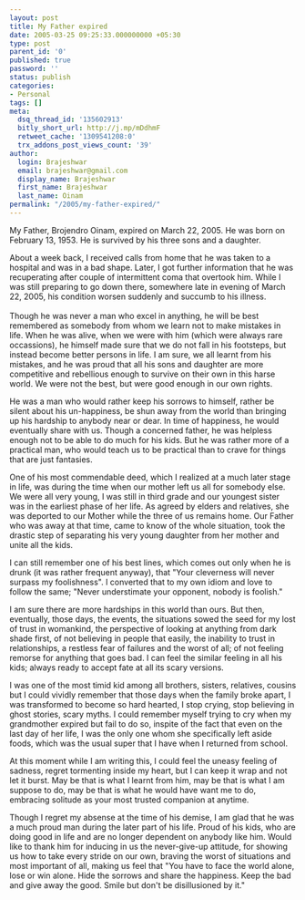 ```yaml
---
layout: post
title: My Father expired
date: 2005-03-25 09:25:33.000000000 +05:30
type: post
parent_id: '0'
published: true
password: ''
status: publish
categories:
- Personal
tags: []
meta:
  dsq_thread_id: '135602913'
  bitly_short_url: http://j.mp/mDdhmF
  retweet_cache: '1309541208:0'
  trx_addons_post_views_count: '39'
author:
  login: Brajeshwar
  email: brajeshwar@gmail.com
  display_name: Brajeshwar
  first_name: Brajeshwar
  last_name: Oinam
permalink: "/2005/my-father-expired/"
---
```

<p>My Father, Brojendro Oinam, expired on March 22, 2005. He was born on February 13, 1953. He is survived by his three sons and a daughter.</p>
<p>About a week back, I received calls from home that he was taken to a hospital and was in a bad shape. Later, I got further information that he was recuperating after couple of intermittent coma that overtook him. While I was still preparing to go down there, somewhere late in evening of March 22, 2005, his condition worsen suddenly and succumb to his illness.<br />
<br />
Though he was never a man who excel in anything, he will be best remembered as somebody from whom we learn not to make mistakes in life. When he was alive, when we were with him (which were always rare occassions), he himself made sure that we do not fall in his footsteps, but instead become better persons in life. I am sure, we all learnt from his mistakes, and he was proud that all his sons and daughter are more competitive and rebellious enough to survive on their own in this harse world. We were not the best, but were good enough in our own rights.</p>
<p>He was a man who would rather keep his sorrows to himself, rather be silent about his un-happiness, be shun away from the world than bringing up his hardship to anybody near or dear. In time of happiness, he would eventually share with us. Though a concerned father, he was helpless enough not to be able to do much for his kids. But he was rather more of a practical man, who would teach us to be practical than to crave for things that are just fantasies.</p>
<p>One of his most commendable deed, which I realized at a much later stage in life, was during the time when our mother left us all for somebody else. We were all very young, I was still in third grade and our youngest sister was in the earliest phase of her life. As agreed by elders and relatives, she was deported to our Mother while the three of us remains home. Our Father who was away at that time, came to know of the whole situation, took the drastic step of separating his very young daughter from her mother and unite all the kids.</p>
<p>I can still remember one of his best lines, which comes out only when he is drunk (it was rather frequent anyway), that "Your cleverness will never surpass my foolishness". I converted that to my own idiom and love to follow the same; "Never understimate your opponent, nobody is foolish."</p>
<p>I am sure there are more hardships in this world than ours. But then, eventually, those days, the events, the situations sowed the seed for my lost of trust in womankind, the perspective of looking at anything from dark shade first, of not believing in people that easily, the inability to trust in relationships, a restless fear of failures and the worst of all; of not feeling remorse for anything that goes bad. I can feel the similar feeling in all his kids; always ready to accept fate at all its scary versions.</p>
<p>I was one of the most timid kid among all brothers, sisters, relatives, cousins but I could vividly remember that those days when the family broke apart, I was transformed to become so hard hearted, I stop crying, stop believing in ghost stories, scary myths. I could remember myself trying to cry when my grandmother expired but fail to do so, inspite of the fact that even on the last day of her life, I was the only one whom she specifically left aside foods, which was the usual super that I have when I returned from school.</p>
<p>At this moment while I am writing this, I could feel the uneasy feeling of sadness, regret tormenting inside my heart, but I can keep it wrap and not let it burst. May be that is what I learnt from him, may be that is what I am suppose to do, may be that is what he would have want me to do, embracing solitude as your most trusted companion at anytime.</p>
<p>Though I regret my absense at the time of his demise, I am glad that he was a much proud man during the later part of his life. Proud of his kids, who are doing good in life and are no longer dependent on anybody like him. Would like to thank him for inducing in us the never-give-up attitude, for showing us how to take every stride on our own, braving the worst of situations and most important of all, making us feel that "You have to face the world alone, lose or win alone. Hide the sorrows and share the happiness. Keep the bad and give away the good. Smile but don't be disillusioned by it."</p>

